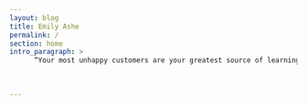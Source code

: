 ```yaml
---
layout: blog
title: Emily Ashe
permalink: /
section: home
intro_paragraph: >
      “Your most unhappy customers are your greatest source of learning.” - Bill Gates
     
     
     
---
```

